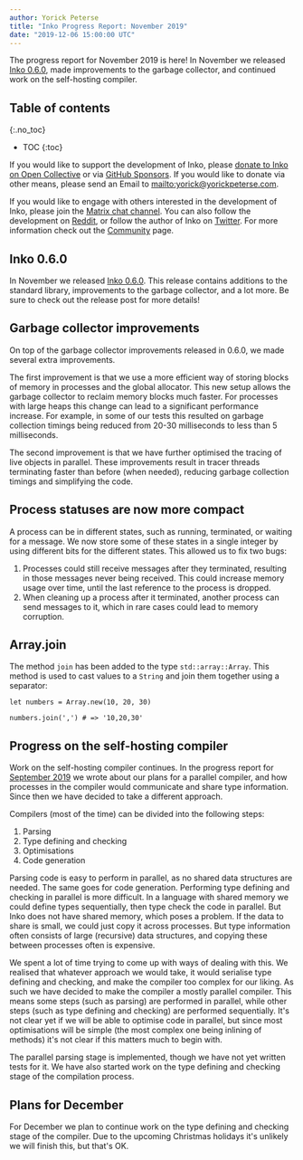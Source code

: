 ```yaml
---
author: Yorick Peterse
title: "Inko Progress Report: November 2019"
date: "2019-12-06 15:00:00 UTC"
---
```


The progress report for November 2019 is here! In November we released [Inko
0.6.0](/news/inko-0-6-0-has-been-released/), made improvements to the garbage
collector, and continued work on the self-hosting compiler.

<!-- READ MORE -->

## Table of contents
{:.no_toc}

* TOC
{:toc}

If you would like to support the development of Inko, please [donate to Inko on
Open Collective](https://opencollective.com/inko-lang) or via [GitHub
Sponsors](https://github.com/sponsors/YorickPeterse/). If you would like to
donate via other means, please send an Email to
<mailto:yorick@yorickpeterse.com>.

If you would like to engage with others interested in the development of Inko,
please join the [Matrix chat
channel](https://riot.im/app/#/room/#inko-lang:matrix.org). You can also follow
the development on [Reddit](https://www.reddit.com/r/inko/), or follow the
author of Inko on [Twitter](https://archive.is/6LWOm). For more
information check out the [Community](/community) page.

## Inko 0.6.0

In November we released [Inko 0.6.0](/news/inko-0-6-0-has-been-released/). This
release contains additions to the standard library, improvements to the garbage
collector, and a lot more. Be sure to check out the release post for more
details!

## Garbage collector improvements

On top of the garbage collector improvements released in 0.6.0, we made several
extra improvements.

The first improvement is that we use a more efficient way of storing blocks of
memory in processes and the global allocator. This new setup allows the garbage
collector to reclaim memory blocks much faster. For processes with large heaps
this change can lead to a significant performance increase. For example, in some
of our tests this resulted on garbage collection timings being reduced from
20-30 milliseconds to less than 5 milliseconds.

The second improvement is that we have further optimised the tracing of live
objects in parallel. These improvements result in tracer threads terminating
faster than before (when needed), reducing garbage collection timings and
simplifying the code.

## Process statuses are now more compact

A process can be in different states, such as running, terminated, or waiting
for a message. We now store some of these states in a single integer by using
different bits for the different states. This allowed us to fix two bugs:

1. Processes could still receive messages after they terminated, resulting in
   those messages never being received. This could increase memory usage over
   time, until the last reference to the process is dropped.
2. When cleaning up a process after it terminated, another process can send
   messages to it, which in rare cases could lead to memory corruption.

## Array.join

The method `join` has been added to the type `std::array::Array`. This method is
used to cast values to a `String` and join them together using a separator:

```inko
let numbers = Array.new(10, 20, 30)

numbers.join(',') # => '10,20,30'
```

## Progress on the self-hosting compiler

Work on the self-hosting compiler continues. In the progress report for
[September 2019](/news/inko-progress-report-september-2019) we wrote about our
plans for a parallel compiler, and how processes in the compiler would
communicate and share type information. Since then we have decided to take a
different approach.

Compilers (most of the time) can be divided into the following steps:

1. Parsing
2. Type defining and checking
3. Optimisations
4. Code generation

Parsing code is easy to perform in parallel, as no shared data structures are
needed. The same goes for code generation. Performing type defining and checking
in parallel is more difficult. In a language with shared memory we could define
types sequentially, then type check the code in parallel. But Inko does not have
shared memory, which poses a problem. If the data to share is small, we could
just copy it across processes. But type information often consists of large
(recursive) data structures, and copying these between processes often is
expensive.

We spent a lot of time trying to come up with ways of dealing with this.
We realised that whatever approach we would take, it would serialise type
defining and checking, and make the compiler too complex for our liking. As such
we have decided to make the compiler a mostly parallel compiler. This means some
steps (such as parsing) are performed in parallel, while other steps (such as
type defining and checking) are performed sequentially. It's not clear yet if we
will be able to optimise code in parallel, but since most optimisations will be
simple (the most complex one being inlining of methods) it's not clear if this
matters much to begin with.

The parallel parsing stage is implemented, though we have not yet written tests
for it. We have also started work on the type defining and checking stage of the
compilation process.

## Plans for December

For December we plan to continue work on the type defining and checking stage of
the compiler. Due to the upcoming Christmas holidays it's unlikely we will
finish this, but that's OK.
